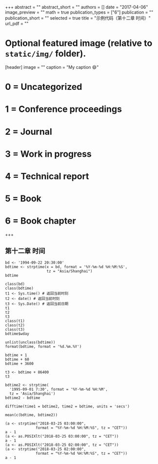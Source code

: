 +++
abstract = ""
abstract_short = ""
authors = []
date = "2017-04-06"
image_preview = ""
math = true
publication_types = ["6"]
publication = ""
publication_short = ""
selected = true
title = "示例代码（第十二章 时间）"
url_pdf = ""

# Optional featured image (relative to `static/img/` folder).
[header]
image = ""
caption = "My caption :smile:"

# 0 = Uncategorized
# 1 = Conference proceedings
# 2 = Journal
# 3 = Work in progress
# 4 = Technical report
# 5 = Book
# 6 = Book chapter
+++

## 第十二章 时间

```
bd <- '1994-09-22 20:30:00'
bdtime <- strptime(x = bd, format = '%Y-%m-%d %H:%M:%S', 
                   tz = "Asia/Shanghai")
bdtime

class(bd)
class(bdtime)
t1 <- Sys.time() # 返回当前时刻
t2 <- date() # 返回当前时刻
t3 <- Sys.Date() # 返回当前日期
t1
t2
t3
class(t1)
class(t2)
class(t3)
bdtime$wday

unlist(unclass(bdtime))
format(bdtime, format = '%d.%m.%Y')

bdtime + 1
bdtime + 60
bdtime + 3600

t3 <- bdtime + 86400
t3

bdtime2 <- strptime(
  '1995-09-01 7:30', format = '%Y-%m-%d %H:%M', 
  tz = 'Asia/Shanghai')
bdtime2 - bdtime

difftime(time1 = bdtime2, time2 = bdtime, units = 'secs')

mean(c(bdtime, bdtime2))

(a <- strptime("2018-03-25 03:00:00", 
              format = "%Y-%m-%d %H:%M:%S", tz = "CET"))
a - 1
(a <- as.POSIXlt("2018-03-25 03:00:00", tz = "CET"))
a - 1
(a <- as.POSIXlt("2018-03-25 02:00:00", tz = "CET"))
(a <- strptime("2018-03-25 02:00:00", 
              format = "%Y-%m-%d %H:%M:%S", tz = "CET"))
a - 1
```
